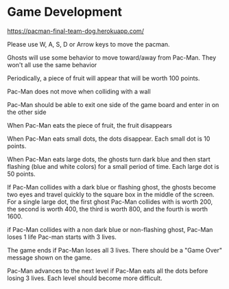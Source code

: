 # Game Development 

https://pacman-final-team-dog.herokuapp.com/

Please use W, A, S, D or Arrow keys to move the pacman.

Ghosts will use some behavior to move toward/away from Pac-Man. They won't all use the same behavior

Periodically, a piece of fruit will appear that will be worth 100 points.

Pac-Man does not move when colliding with a wall

Pac-Man should be able to exit one side of the game board and enter in on the other side

When Pac-Man eats the piece of fruit, the fruit disappears

When Pac-Man eats small dots, the dots disappear. Each small dot is 10 points.

When Pac-Man eats large dots, the ghosts turn dark blue and then start flashing (blue and white colors) for a small period of time. Each large dot is 50 points.

If Pac-Man collides with a dark blue or flashing ghost, the ghosts become two eyes and travel quickly to the square box in the middle of the screen. For a single large dot, the first ghost Pac-Man collides with is worth 200, the second is worth 400, the third is worth 800, and the fourth is worth 1600.

if Pac-Man collides with a non dark blue or non-flashing ghost, Pac-Man loses 1 life
Pac-man starts with 3 lives.

The game ends if Pac-Man loses all 3 lives. There should be a "Game Over" message shown on the game.

Pac-Man advances to the next level if Pac-Man eats all the dots before losing 3 lives. Each level should become more difficult.

